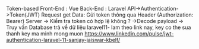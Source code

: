 Token-based
Front-End : Vue
Back-End : Laravel
API->Authentication->Token(JWT)
Request get Data: Gửi token thông qua Header (Authorization: Bearer<token>)
Server -> Kiểm tra token có hợp lệ không ? ->Decode payload -> Truy vấn Database trả về dữ liệu
laravel11- lam theo link nay, key co the sua thanh key ma minh mong muon
https://www.linkedin.com/pulse/jwt-authentication-laravel-11-sanjay-jaiswar-kbelf/
